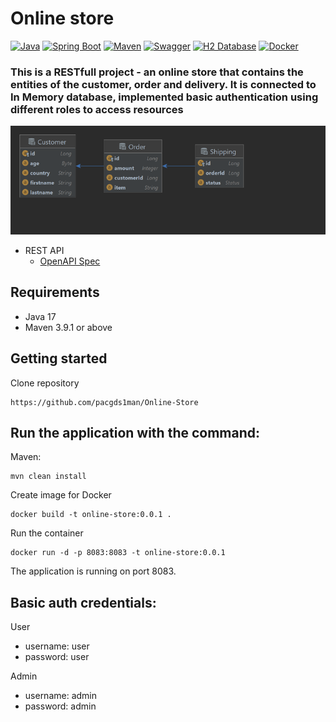 # Online store
[![Java](https://img.shields.io/badge/Java-17-blue)](https://www.oracle.com/java/technologies/downloads/#java17)
[![Spring Boot](https://img.shields.io/badge/Spring%20Boot-3.1.0-brightgreen)](https://spring.io/projects/spring-boot)
[![Maven](https://img.shields.io/badge/Maven-indigo)](https://maven.apache.org/)
[![Swagger](https://img.shields.io/badge/Swagger-blue)](https://your-swagger-url.com/)
[![H2 Database](https://img.shields.io/badge/H2%20Database-orange)](https://www.h2database.com/html/main.html)
[![Docker](https://img.shields.io/badge/Docker-blue)](https://www.docker.com/)

### This is a RESTfull project - an online store that contains the entities of the customer, order and delivery. It is connected to In Memory database, implemented basic authentication using different roles to access resources
![Schema](schema.png)


- REST API
    - [OpenAPI Spec](http://localhost:8083/swagger-ui/index.html)

## Requirements
* Java 17
* Maven 3.9.1 or above

## Getting started

Clone repository

```shell
https://github.com/pacgds1man/Online-Store
```

## Run the application with the command:

Maven:
```shell
mvn clean install
```


Create image for Docker
```shell
docker build -t online-store:0.0.1 .
```
Run the container
```shell
docker run -d -p 8083:8083 -t online-store:0.0.1
```
The application is running on port 8083.


## Basic auth credentials:
User
- username: user
- password: user

Admin
- username: admin
- password: admin